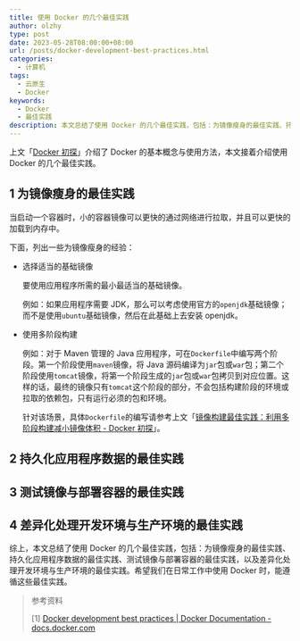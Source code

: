 ```yaml
---
title: 使用 Docker 的几个最佳实践
author: olzhy
type: post
date: 2023-05-28T08:00:00+08:00
url: /posts/docker-development-best-practices.html
categories:
  - 计算机
tags:
  - 云原生
  - Docker
keywords:
  - Docker
  - 最佳实践
description: 本文总结了使用 Docker 的几个最佳实践，包括：为镜像瘦身的最佳实践、持久化应用程序数据的最佳实践、测试镜像与部署容器的最佳实践，以及差异化处理开发环境与生产环境的最佳实践。
---
```


上文「[Docker 初探](https://olzhy.github.io/posts/docker-getting-started.html)」介绍了 Docker 的基本概念与使用方法，本文接着介绍使用 Docker 的几个最佳实践。

## 1 为镜像瘦身的最佳实践

当启动一个容器时，小的容器镜像可以更快的通过网络进行拉取，并且可以更快的加载到内存中。

下面，列出一些为镜像瘦身的经验：

- 选择适当的基础镜像

  要使用应用程序所需的最小最适当的基础镜像。

  例如：如果应用程序需要 JDK，那么可以考虑使用官方的`openjdk`基础镜像；而不是使用`ubuntu`基础镜像，然后在此基础上去安装 openjdk。

- 使用多阶段构建

  例如：对于 Maven 管理的 Java 应用程序，可在`Dockerfile`中编写两个阶段。第一个阶段使用`maven`镜像，将 Java 源码编译为`jar`包或`war`包；第二个阶段使用`tomcat`镜像，将第一个阶段生成的`jar`包或`war`包拷贝到对应位置。这样的话，最终的镜像只有`tomcat`这个阶段的部分，不会包括构建阶段的环境或拉取的依赖包，只有运行必须的包和环境。

  针对该场景，具体`Dockerfile`的编写请参考上文「[镜像构建最佳实践：利用多阶段构建减小镜像体积 - Docker 初探](https://olzhy.github.io/posts/docker-getting-started.html#36-镜像构建最佳实践)」。

## 2 持久化应用程序数据的最佳实践

## 3 测试镜像与部署容器的最佳实践

## 4 差异化处理开发环境与生产环境的最佳实践

综上，本文总结了使用 Docker 的几个最佳实践，包括：为镜像瘦身的最佳实践、持久化应用程序数据的最佳实践、测试镜像与部署容器的最佳实践，以及差异化处理开发环境与生产环境的最佳实践。希望我们在日常工作中使用 Docker 时，能遵循这些最佳实践。

> 参考资料
>
> [1] [Docker development best practices | Docker Documentation - docs.docker.com](https://docs.docker.com/develop/dev-best-practices/)
